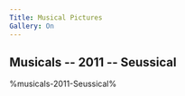```yaml
---
Title: Musical Pictures
Gallery: On
---
```

## Musicals -- 2011 -- Seussical

%musicals-2011-Seussical%
